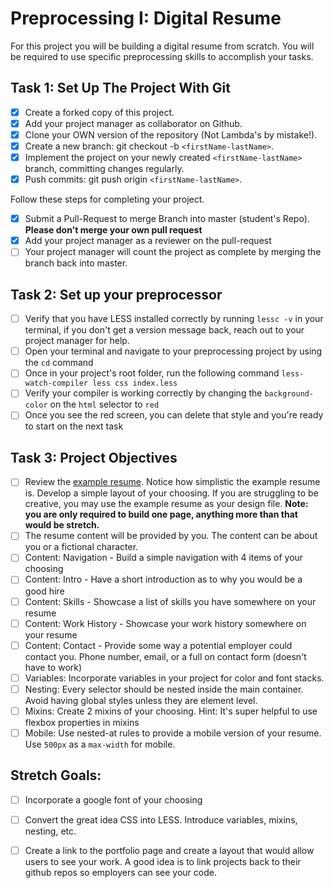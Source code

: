 # Preprocessing I: Digital Resume

For this project you will be building a digital resume from scratch. You will be required to use specific preprocessing skills to accomplish your tasks.  

## Task 1: Set Up The Project With Git

- [x] Create a forked copy of this project.
- [x] Add your project manager as collaborator on Github.
- [x] Clone your OWN version of the repository (Not Lambda's by mistake!).
- [x] Create a new branch: git checkout -b `<firstName-lastName>`.
- [x] Implement the project on your newly created `<firstName-lastName>` branch, committing changes regularly.
- [x] Push commits: git push origin `<firstName-lastName>`.
 
Follow these steps for completing your project.

- [x] Submit a Pull-Request to merge <firstName-lastName> Branch into master (student's  Repo). **Please don't merge your own pull request**
- [x] Add your project manager as a reviewer on the pull-request
- [ ] Your project manager will count the project as complete by merging the branch back into master.

## Task 2: Set up your preprocessor
* [ ] Verify that you have LESS installed correctly by running `lessc -v` in your terminal, if you don't get a version message back, reach out to your project manager for help.
* [ ] Open your terminal and navigate to your preprocessing project by using the `cd` command
* [ ] Once in your project's root folder, run the following command `less-watch-compiler less css index.less`
* [ ] Verify your compiler is working correctly by changing the `background-color` on the `html` selector to `red`
* [ ] Once you see the red screen, you can delete that style and you're ready to start on the next task

## Task 3: Project Objectives

* [ ] Review the [example resume](resume-example.png).  Notice how simplistic the example resume is.  Develop a simple layout of your choosing. If you are struggling to be creative, you may use the example resume as your design file. 
**Note: you are only required to build one page, anything more than that would be stretch.**
* [ ] The resume content will be provided by you. The content can be about you or a fictional character.  
* [ ] Content: Navigation - Build a simple navigation with 4 items of your choosing
* [ ] Content: Intro - Have a short introduction as to why you would be a good hire
* [ ] Content: Skills - Showcase a list of skills you have somewhere on your resume
* [ ] Content: Work History - Showcase your work history somewhere on your resume
* [ ] Content: Contact - Provide some way a potential employer could contact you.  Phone number, email, or a full on contact form (doesn't have to work)
* [ ] Variables: Incorporate variables in your project for color and font stacks.  
* [ ] Nesting: Every selector should be nested inside the main container.  Avoid having global styles unless they are element level.
* [ ] Mixins: Create 2 mixins of your choosing. Hint: It's super helpful to use flexbox properties in mixins
* [ ] Mobile: Use nested-at rules to provide a mobile version of your resume.  Use `500px` as a `max-width` for mobile. 

## Stretch Goals: 
* [ ] Incorporate a google font of your choosing
* [ ] Convert the great idea CSS into LESS.  Introduce variables, mixins, nesting, etc. 
* [ ] Create a link to the portfolio page and create a layout that would allow users to see your work.  A good idea is to link projects back to their github repos so employers can see your code.



